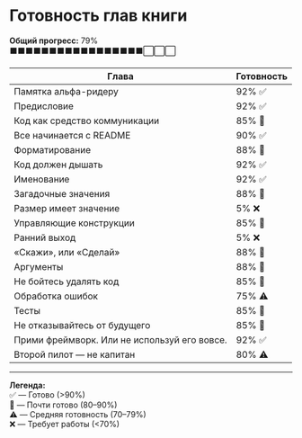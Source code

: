 # Готовность глав книги

**Общий прогресс:** 79%  
⬛⬛⬛⬛⬛⬛⬛⬛⬛⬛⬛⬛⬛⬛⬛⬛⬛⬜⬜⬜

| Глава                                        | Готовность |  
|----------------------------------------------|------------|  
| Памятка альфа-ридеру                         | 92% ✅      |  
| Предисловие                                  | 92% ✅      |  
| Код как средство коммуникации                | 85% 🔶     |  
| Все начинается с README                      | 90% ✅      |  
| Форматирование                               | 88% 🔶     |  
| Код должен дышать                            | 92% ✅      |  
| Именование                                   | 92% ✅      |  
| Загадочные значения                          | 88% 🔶     |  
| Размер имеет значение                        | 5% ❌       |  
| Управляющие конструкции                      | 85% 🔶     |  
| Ранний выход                                 | 5% ❌       |  
| «Cкажи», или «Cделай»                        | 88% 🔶     |  
| Аргументы                                    | 88% 🔶     |  
| Не бойтесь удалять код                       | 85% 🔶     |  
| Обработка ошибок                             | 75% ⚠️     |  
| Тесты                                        | 85% 🔶     |  
| Не отказывайтесь от будущего                 | 85% 🔶     |  
| Прими фреймворк. Или не используй его вовсе. | 92% ✅      |  
| Второй пилот — не капитан                    | 80% ⚠️     |  

---

**Легенда:**  
✅ — Готово (>90%)  
🔶 — Почти готово (80–90%)  
⚠️ — Средняя готовность (70–79%)  
❌ — Требует работы (<70%)
